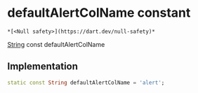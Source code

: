 


# defaultAlertColName constant




    *[<Null safety>](https://dart.dev/null-safety)*


[String](https://api.flutter.dev/flutter/dart-core/String-class.html) const defaultAlertColName
  







## Implementation

```dart
static const String defaultAlertColName = 'alert';


```







